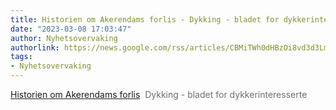 ```yaml
---
title: Historien om Akerendams forlis - Dykking - bladet for dykkerinteresserte
date: "2023-03-08 17:03:47"
author: Nyhetsovervaking
authorlink: https://news.google.com/rss/articles/CBMiTWh0dHBzOi8vd3d3LmR5a2tpbmcubm8vbnloZXRlci83OS1ueWhldGVyLzM1NDktaGlzdG9yaWVuLW9tLWFrZXJlbmRhbXMtZm9ybGlz0gEA?oc=5
tags:
- Nyhetsovervaking
---
```

<a href="https://news.google.com/rss/articles/CBMiTWh0dHBzOi8vd3d3LmR5a2tpbmcubm8vbnloZXRlci83OS1ueWhldGVyLzM1NDktaGlzdG9yaWVuLW9tLWFrZXJlbmRhbXMtZm9ybGlz0gEA?oc=5" target="_blank">Historien om Akerendams forlis</a>&nbsp;&nbsp;<font color="#6f6f6f">Dykking - bladet for dykkerinteresserte</font>